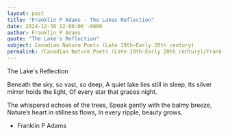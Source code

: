 ```yaml
---
layout: post
title: "Franklin P Adams - The Lakes Reflection"
date: 2024-12-30 12:00:00 -0000
author: Franklin P Adams
quote: "The Lake's Reflection"
subject: Canadian Nature Poets (Late 19th–Early 20th century)
permalink: /Canadian Nature Poets (Late 19th–Early 20th century)/Franklin P Adams/Franklin P Adams - The Lakes Reflection
---
```


The Lake's Reflection

Beneath the sky, so vast, so deep,
A quiet lake lies still in sleep,
Its silver mirror holds the light,
Of every star that graces night.

The whispered echoes of the trees,
Speak gently with the balmy breeze,
Nature’s heart in stillness flows,
In every ripple, beauty grows.


- Franklin P Adams
